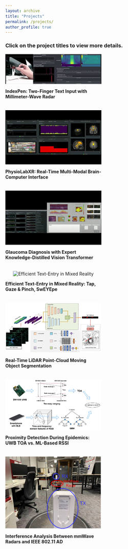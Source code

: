 ```yaml
---
layout: archive
title: "Projects"
permalink: /projects/
author_profile: true
---
```



### Click on the project titles to view more details.


<div style="display: flex; flex-wrap: wrap; gap: 20px; justify-content: flex-start; align-items: flex-end;">
  
  <!-- IndexPen Project moved to the first position -->
  <div style="flex: 1 1 300px; max-width: 300px; display: flex; flex-direction: column; align-items: center;">
    <img src="../images/publications/IndexPen-Demo.gif" alt="IndexPen" style="max-width: 100%; height: auto;">
    <p><a href="https://haowenweijohn.github.io/publication/2022-07-07-IndexPen" style="text-decoration: none; color: inherit;"><strong>IndexPen: Two-Finger Text Input with Millimeter-Wave Radar</strong></a></p>
  </div>

  <!-- PhysioLabXR Project -->
  <div style="flex: 1 1 300px; max-width: 300px; display: flex; flex-direction: column; align-items: center;">
    <img src="../images/publications/PhysioLabXR-fMRI-Demo.gif" alt="PhysioLabXR" style="max-width: 100%; height: auto;">
    <p><a href="https://haowenweijohn.github.io/publication/2024-01-11-PhysioLabXR" style="text-decoration: none; color: inherit;"><strong>PhysioLabXR: Real-Time Multi-Modal Brain-Computer Interface</strong></a></p>
  </div>

  <!-- Glaucoma Diagnosis Project -->
  <div style="flex: 1 1 300px; max-width: 300px; display: flex; flex-direction: column; align-items: center;">
    <img src="../images/publications/VirtualVitality-Demo.gif" alt="Glaucoma Diagnosis" style="max-width: 100%; height: auto;">
    <p><a href="https://haowenweijohn.github.io/publication/2024-08-11-VirtualVitality" style="text-decoration: none; color: inherit;"><strong>Glaucoma Diagnosis with Expert Knowledge-Distilled Vision Transformer</strong></a></p>
  </div>

  <!-- Efficient Text-Entry Project -->
  <div style="flex: 1 1 300px; max-width: 300px; display: flex; flex-direction: column; align-items: center;">
    <img src="../images/publications/SwEYEpe-Demo.gif" alt="Efficient Text-Entry in Mixed Reality" style="max-width: 100%; height: auto;">
    <p><a href="https://haowenweijohn.github.io/publication/2023-12-04-VisionSwEYEpe" style="text-decoration: none; color: inherit;"><strong>Efficient Text-Entry in Mixed Reality: Tap, Gaze & Pinch, SwEYEpe</strong></a></p>
  </div>

  <!-- LiDAR Point-Cloud Segmentation Project -->
  <div style="flex: 1 1 300px; max-width: 300px; display: flex; flex-direction: column; align-items: center;">
    <img src="../images/publications/2022-12-29-Lidar-Teaser.png" alt="LiDAR Point-Cloud Segmentation" style="max-width: 100%; height: auto;">
    <p><a href="https://haowenweijohn.github.io/publication/2022-12-29-LiDAR-MOS" style="text-decoration: none; color: inherit;"><strong>Real-Time LiDAR Point-Cloud Moving Object Segmentation</strong></a></p>
  </div>

  <!-- Proximity Detection Project -->
  <div style="flex: 1 1 300px; max-width: 300px; display: flex; flex-direction: column; align-items: center;">
    <img src="../images/publications/2022-10-14-Proximity-Teaser.png" alt="Proximity Detection" style="max-width: 100%; height: auto;">
    <p><a href="https://haowenweijohn.github.io/publication/2022-10-14-Proximity" style="text-decoration: none; color: inherit;"><strong>Proximity Detection During Epidemics: UWB TOA vs. ML-Based RSSI</strong></a></p>
  </div>

  <!-- Interference Analysis Project -->
  <div style="flex: 1 1 300px; max-width: 300px; display: flex; flex-direction: column; align-items: center;">
    <img src="../images/publications/2022-05-16-Interference-Teaser.png" alt="Interference Analysis" style="max-width: 100%; height: auto;">
    <p><a href="https://haowenweijohn.github.io/publication/2022-05-16-Interference" style="text-decoration: none; color: inherit;"><strong>Interference Analysis Between mmWave Radars and IEEE 802.11 AD</strong></a></p>
  </div>

</div>
